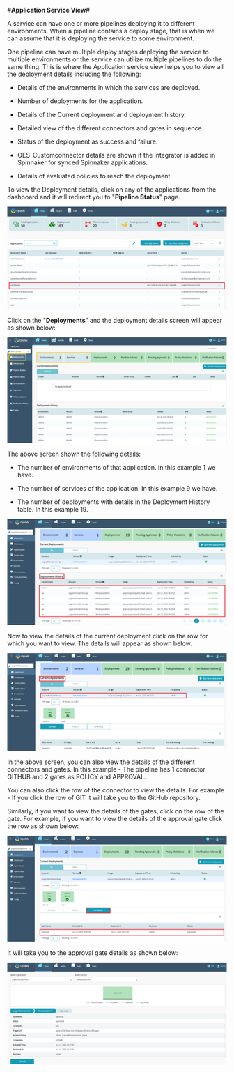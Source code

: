 #**Application Service View**#

A service can have one or more pipelines deploying it to different environments. When a pipeline contains a deploy stage, that is when we can assume that it is deploying the service to some environment.

One pipeline can have multiple deploy stages deploying the service to multiple environments or the service can utilize multiple pipelines to do the same thing. This is where the Application service view helps you to view all the deployment details including the following:


* Details of the environments in which the services are deployed.

* Number of deployments for the application.

* Details of the Current deployment and deployment history.

* Detailed view of the different connectors and gates in sequence.

* Status of the deployment as success and failure.

* OES-Customconnector details are shown if the integrator is added in Spinnaker for synced Spinnaker applications.

* Details of evaluated policies to reach the deployment.


To view the Deployment details, click on any of the applications from the dashboard and it will redirect you to "**Pipeline Status**" page. 

![Pipeline_status](./Pipeline_status.png)


Click on the "**Deployments**" and the deployment details screen will appear as shown below:

![Deployments2](./Deployments2.png)

The above screen shown the following details:

* The number of environments of that application. In this example 1 we have.

* The number of services of the application. In this example 9 we have.

* The number of deployments with details in the Deployment History table. In this example 19.

![Deployments_history](./Deployments_history.png)

Now to view the details of the current deployment click on the row for which you want to view. The details will appear as shown below:

![Current_Deployments](./Current_Deployments.png)

In the above screen, you can also view the details of the different connectors and gates. In this example - The pipeline has 1 connector GITHUB and 2 gates as POLICY and APPROVAL.

You can also click the row of the connector to view the details. For example - If you click the row of GIT it will take you to the GitHub repository.

Similarly, if you want to view the details of the gates, click on the row of the gate. For example, if you want to view the details of the approval gate click the row as shown below:

![Approval](./Approval.png)

It will take you to the approval gate details as shown below:

![Approval_gate_details](./Approval_gate_details.png)
